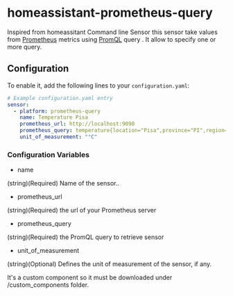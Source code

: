 # homeassistant-prometheus-query
Inspired from homeassitant Command line Sensor this sensor take values from [Prometheus](https://prometheus.io/) metrics using [PromQL](https://prometheus.io/docs/prometheus/latest/querying/basics/) query .  It allow to specify one or more query.

## Configuration

To enable it, add the following lines to your `configuration.yaml`:

```yaml
# Example configuration.yaml entry
sensor:
  - platform: prometheus-query
    name: Temperature Pisa
    prometheus_url: http://localhost:9090
    prometheus_query: temperature{location="Pisa",province="PI",region="Tuscany"}
    unit_of_measurement: "°C"
```

### Configuration Variables

-  name

  (string)(Required) Name of the sensor..

-  prometheus_url

  (string)(Required) the url of your Prometheus server

-  prometheus_query

  (string)(Required) the PromQL query to retrieve sensor 

-  unit_of_measurement

  (string)(Optional) Defines the unit of measurement of the sensor, if any.

It's a custom component so it must be downloaded under /custom_components folder.
